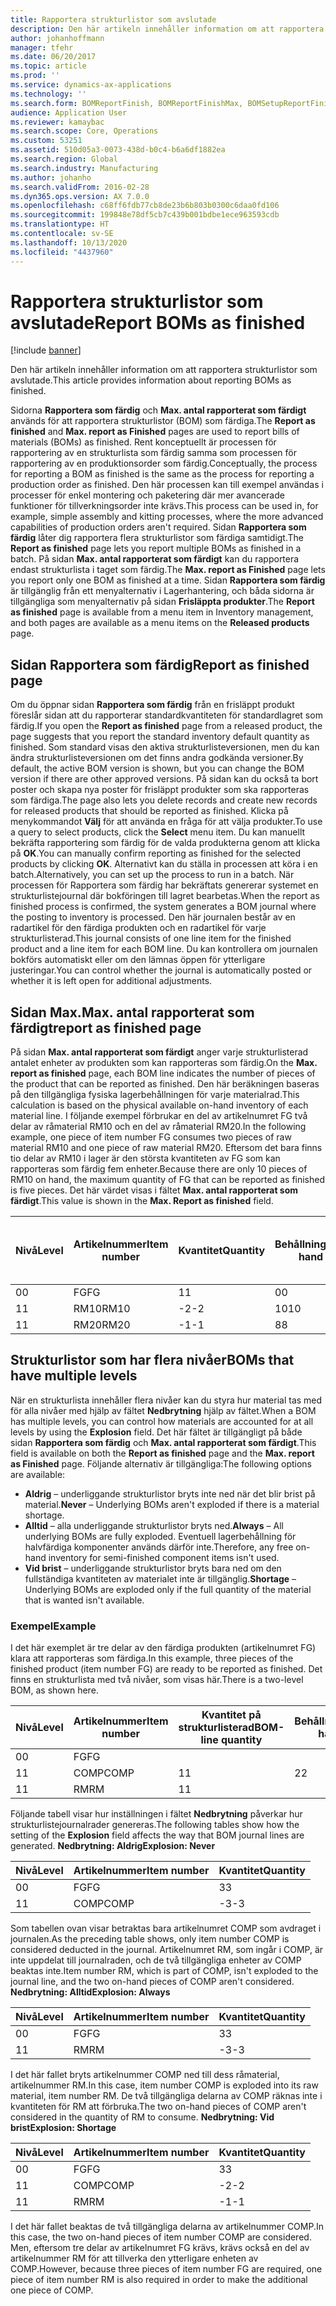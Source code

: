 ```yaml
---
title: Rapportera strukturlistor som avslutade
description: Den här artikeln innehåller information om att rapportera strukturlistor som avslutade.
author: johanhoffmann
manager: tfehr
ms.date: 06/20/2017
ms.topic: article
ms.prod: ''
ms.service: dynamics-ax-applications
ms.technology: ''
ms.search.form: BOMReportFinish, BOMReportFinishMax, BOMSetupReportFinish
audience: Application User
ms.reviewer: kamaybac
ms.search.scope: Core, Operations
ms.custom: 53251
ms.assetid: 510d05a3-0073-438d-b0c4-b6a6df1882ea
ms.search.region: Global
ms.search.industry: Manufacturing
ms.author: johanho
ms.search.validFrom: 2016-02-28
ms.dyn365.ops.version: AX 7.0.0
ms.openlocfilehash: c68ff6fdb77cb8de23b6b803b0300c6daa0fd106
ms.sourcegitcommit: 199848e78df5cb7c439b001bdbe1ece963593cdb
ms.translationtype: HT
ms.contentlocale: sv-SE
ms.lasthandoff: 10/13/2020
ms.locfileid: "4437960"
---
```

# <a name="report-boms-as-finished"></a><span data-ttu-id="12f3c-103">Rapportera strukturlistor som avslutade</span><span class="sxs-lookup"><span data-stu-id="12f3c-103">Report BOMs as finished</span></span>

[!include [banner](../includes/banner.md)]

<span data-ttu-id="12f3c-104">Den här artikeln innehåller information om att rapportera strukturlistor som avslutade.</span><span class="sxs-lookup"><span data-stu-id="12f3c-104">This article provides information about reporting BOMs as finished.</span></span>

<span data-ttu-id="12f3c-105">Sidorna **Rapportera som färdig** och **Max. antal rapporterat som färdigt** används för att rapportera strukturlistor (BOM) som färdiga.</span><span class="sxs-lookup"><span data-stu-id="12f3c-105">The **Report as finished** and **Max. report as Finished** pages are used to report bills of materials (BOMs) as finished.</span></span> <span data-ttu-id="12f3c-106">Rent konceptuellt är processen för rapportering av en strukturlista som färdig samma som processen för rapportering av en produktionsorder som färdig.</span><span class="sxs-lookup"><span data-stu-id="12f3c-106">Conceptually, the process for reporting a BOM as finished is the same as the process for reporting a production order as finished.</span></span> <span data-ttu-id="12f3c-107">Den här processen kan till exempel användas i processer för enkel montering och paketering där mer avancerade funktioner för tillverkningsorder inte krävs.</span><span class="sxs-lookup"><span data-stu-id="12f3c-107">This process can be used in, for example, simple assembly and kitting processes, where the more advanced capabilities of production orders aren't required.</span></span> <span data-ttu-id="12f3c-108">Sidan **Rapportera som färdig** låter dig rapportera flera strukturlistor som färdiga samtidigt.</span><span class="sxs-lookup"><span data-stu-id="12f3c-108">The **Report as finished** page lets you report multiple BOMs as finished in a batch.</span></span> <span data-ttu-id="12f3c-109">På sidan **Max. antal rapporterat som färdigt** kan du rapportera endast strukturlista i taget som färdig.</span><span class="sxs-lookup"><span data-stu-id="12f3c-109">The **Max. report as Finished** page lets you report only one BOM as finished at a time.</span></span> <span data-ttu-id="12f3c-110">Sidan **Rapportera som färdig** är tillgänglig från ett menyalternativ i Lagerhantering, och båda sidorna är tillgängliga som menyalternativ på sidan **Frisläppta produkter**.</span><span class="sxs-lookup"><span data-stu-id="12f3c-110">The **Report as finished** page is available from a menu item in Inventory management, and both pages are available as a menu items on the **Released products** page.</span></span>

## <a name="report-as-finished-page"></a><span data-ttu-id="12f3c-111">Sidan Rapportera som färdig</span><span class="sxs-lookup"><span data-stu-id="12f3c-111">Report as finished page</span></span>
<span data-ttu-id="12f3c-112">Om du öppnar sidan **Rapportera som färdig** från en frisläppt produkt föreslår sidan att du rapporterar standardkvantiteten för standardlagret som färdig.</span><span class="sxs-lookup"><span data-stu-id="12f3c-112">If you open the **Report as finished** page from a released product, the page suggests that you report the standard inventory default quantity as finished.</span></span> <span data-ttu-id="12f3c-113">Som standard visas den aktiva strukturlisteversionen, men du kan ändra strukturlisteversionen om det finns andra godkända versioner.</span><span class="sxs-lookup"><span data-stu-id="12f3c-113">By default, the active BOM version is shown, but you can change the BOM version if there are other approved versions.</span></span> <span data-ttu-id="12f3c-114">På sidan kan du också ta bort poster och skapa nya poster för frisläppt produkter som ska rapporteras som färdiga.</span><span class="sxs-lookup"><span data-stu-id="12f3c-114">The page also lets you delete records and create new records for released products that should be reported as finished.</span></span> <span data-ttu-id="12f3c-115">Klicka på menykommandot **Välj** för att använda en fråga för att välja produkter.</span><span class="sxs-lookup"><span data-stu-id="12f3c-115">To use a query to select products, click the **Select** menu item.</span></span> <span data-ttu-id="12f3c-116">Du kan manuellt bekräfta rapportering som färdig för de valda produkterna genom att klicka på **OK**.</span><span class="sxs-lookup"><span data-stu-id="12f3c-116">You can manually confirm reporting as finished for the selected products by clicking **OK**.</span></span> <span data-ttu-id="12f3c-117">Alternativt kan du ställa in processen att köra i en batch.</span><span class="sxs-lookup"><span data-stu-id="12f3c-117">Alternatively, you can set up the process to run in a batch.</span></span> <span data-ttu-id="12f3c-118">När processen för Rapportera som färdig har bekräftats genererar systemet en strukturlistejournal där bokföringen till lagret bearbetas.</span><span class="sxs-lookup"><span data-stu-id="12f3c-118">When the report as finished process is confirmed, the system generates a BOM journal where the posting to inventory is processed.</span></span> <span data-ttu-id="12f3c-119">Den här journalen består av en radartikel för den färdiga produkten och en radartikel för varje strukturlisterad.</span><span class="sxs-lookup"><span data-stu-id="12f3c-119">This journal consists of one line item for the finished product and a line item for each BOM line.</span></span> <span data-ttu-id="12f3c-120">Du kan kontrollera om journalen bokförs automatiskt eller om den lämnas öppen för ytterligare justeringar.</span><span class="sxs-lookup"><span data-stu-id="12f3c-120">You can control whether the journal is automatically posted or whether it is left open for additional adjustments.</span></span>

## <a name="max-report-as-finished-page"></a><span data-ttu-id="12f3c-121">Sidan Max.</span><span class="sxs-lookup"><span data-stu-id="12f3c-121">Max.</span></span> <span data-ttu-id="12f3c-122">antal rapporterat som färdigt</span><span class="sxs-lookup"><span data-stu-id="12f3c-122">report as finished page</span></span>
<span data-ttu-id="12f3c-123">På sidan **Max. antal rapporterat som färdigt** anger varje strukturlisterad antalet enheter av produkten som kan rapporteras som färdig.</span><span class="sxs-lookup"><span data-stu-id="12f3c-123">On the **Max. report as finished** page, each BOM line indicates the number of pieces of the product that can be reported as finished.</span></span> <span data-ttu-id="12f3c-124">Den här beräkningen baseras på den tillgängliga fysiska lagerbehållningen för varje materialrad.</span><span class="sxs-lookup"><span data-stu-id="12f3c-124">This calculation is based on the physical available on-hand inventory of each material line.</span></span> <span data-ttu-id="12f3c-125">I följande exempel förbrukar en del av artikelnumret FG två delar av råmaterial RM10 och en del av råmaterial RM20.</span><span class="sxs-lookup"><span data-stu-id="12f3c-125">In the following example, one piece of item number FG consumes two pieces of raw material RM10 and one piece of raw material RM20.</span></span> <span data-ttu-id="12f3c-126">Eftersom det bara finns tio delar av RM10 i lager är den största kvantiteten av FG som kan rapporteras som färdig fem enheter.</span><span class="sxs-lookup"><span data-stu-id="12f3c-126">Because there are only 10 pieces of RM10 on hand, the maximum quantity of FG that can be reported as finished is five pieces.</span></span> <span data-ttu-id="12f3c-127">Det här värdet visas i fältet **Max. antal rapporterat som färdigt**.</span><span class="sxs-lookup"><span data-stu-id="12f3c-127">This value is shown in the **Max. Report as finished** field.</span></span>

| <span data-ttu-id="12f3c-128">Nivå</span><span class="sxs-lookup"><span data-stu-id="12f3c-128">Level</span></span> | <span data-ttu-id="12f3c-129">Artikelnummer</span><span class="sxs-lookup"><span data-stu-id="12f3c-129">Item number</span></span> | <span data-ttu-id="12f3c-130">Kvantitet</span><span class="sxs-lookup"><span data-stu-id="12f3c-130">Quantity</span></span> | <span data-ttu-id="12f3c-131">Behållning</span><span class="sxs-lookup"><span data-stu-id="12f3c-131">On-hand</span></span> | <span data-ttu-id="12f3c-132">Max.</span><span class="sxs-lookup"><span data-stu-id="12f3c-132">Max.</span></span> <span data-ttu-id="12f3c-133">Rapportera som färdig</span><span class="sxs-lookup"><span data-stu-id="12f3c-133">Report as finished</span></span> |
|-------|-------------|----------|---------|-------------------------|
| <span data-ttu-id="12f3c-134">0</span><span class="sxs-lookup"><span data-stu-id="12f3c-134">0</span></span>     | <span data-ttu-id="12f3c-135">FG</span><span class="sxs-lookup"><span data-stu-id="12f3c-135">FG</span></span>          |  <span data-ttu-id="12f3c-136">1</span><span class="sxs-lookup"><span data-stu-id="12f3c-136">1</span></span>       | <span data-ttu-id="12f3c-137">0</span><span class="sxs-lookup"><span data-stu-id="12f3c-137">0</span></span>       | <span data-ttu-id="12f3c-138">5</span><span class="sxs-lookup"><span data-stu-id="12f3c-138">5</span></span>                       |
| <span data-ttu-id="12f3c-139">1</span><span class="sxs-lookup"><span data-stu-id="12f3c-139">1</span></span>     | <span data-ttu-id="12f3c-140">RM10</span><span class="sxs-lookup"><span data-stu-id="12f3c-140">RM10</span></span>        | <span data-ttu-id="12f3c-141">-2</span><span class="sxs-lookup"><span data-stu-id="12f3c-141">-2</span></span>       | <span data-ttu-id="12f3c-142">10</span><span class="sxs-lookup"><span data-stu-id="12f3c-142">10</span></span>      | <span data-ttu-id="12f3c-143">5</span><span class="sxs-lookup"><span data-stu-id="12f3c-143">5</span></span>                       |
| <span data-ttu-id="12f3c-144">1</span><span class="sxs-lookup"><span data-stu-id="12f3c-144">1</span></span>     | <span data-ttu-id="12f3c-145">RM20</span><span class="sxs-lookup"><span data-stu-id="12f3c-145">RM20</span></span>        | <span data-ttu-id="12f3c-146">-1</span><span class="sxs-lookup"><span data-stu-id="12f3c-146">-1</span></span>       |  <span data-ttu-id="12f3c-147">8</span><span class="sxs-lookup"><span data-stu-id="12f3c-147">8</span></span>      | <span data-ttu-id="12f3c-148">8</span><span class="sxs-lookup"><span data-stu-id="12f3c-148">8</span></span>                       |

## <a name="boms-that-have-multiple-levels"></a><span data-ttu-id="12f3c-149">Strukturlistor som har flera nivåer</span><span class="sxs-lookup"><span data-stu-id="12f3c-149">BOMs that have multiple levels</span></span>
<span data-ttu-id="12f3c-150">När en strukturlista innehåller flera nivåer kan du styra hur material tas med för alla nivåer med hjälp av fältet **Nedbrytning** hjälp av fältet.</span><span class="sxs-lookup"><span data-stu-id="12f3c-150">When a BOM has multiple levels, you can control how materials are accounted for at all levels by using the **Explosion** field.</span></span> <span data-ttu-id="12f3c-151">Det här fältet är tillgängligt på både sidan **Rapportera som färdig** och **Max. antal rapporterat som färdigt**.</span><span class="sxs-lookup"><span data-stu-id="12f3c-151">This field is available on both the **Report as finished** page and the **Max. report as Finished** page.</span></span> <span data-ttu-id="12f3c-152">Följande alternativ är tillgängliga:</span><span class="sxs-lookup"><span data-stu-id="12f3c-152">The following options are available:</span></span>

-   <span data-ttu-id="12f3c-153">**Aldrig** – underliggande strukturlistor bryts inte ned när det blir brist på material.</span><span class="sxs-lookup"><span data-stu-id="12f3c-153">**Never** – Underlying BOMs aren't exploded if there is a material shortage.</span></span>
-   <span data-ttu-id="12f3c-154">**Alltid** – alla underliggande strukturlistor bryts ned.</span><span class="sxs-lookup"><span data-stu-id="12f3c-154">**Always** – All underlying BOMs are fully exploded.</span></span> <span data-ttu-id="12f3c-155">Eventuell lagerbehållning för halvfärdiga komponenter används därför inte.</span><span class="sxs-lookup"><span data-stu-id="12f3c-155">Therefore, any free on-hand inventory for semi-finished component items isn't used.</span></span>
-   <span data-ttu-id="12f3c-156">**Vid brist** – underliggande strukturlistor bryts bara ned om den fullständiga kvantiteten av materialet inte är tillgänglig.</span><span class="sxs-lookup"><span data-stu-id="12f3c-156">**Shortage** – Underlying BOMs are exploded only if the full quantity of the material that is wanted isn't available.</span></span>

### <a name="example"></a><span data-ttu-id="12f3c-157">Exempel</span><span class="sxs-lookup"><span data-stu-id="12f3c-157">Example</span></span>

<span data-ttu-id="12f3c-158">I det här exemplet är tre delar av den färdiga produkten (artikelnumret FG) klara att rapporteras som färdiga.</span><span class="sxs-lookup"><span data-stu-id="12f3c-158">In this example, three pieces of the finished product (item number FG) are ready to be reported as finished.</span></span> <span data-ttu-id="12f3c-159">Det finns en strukturlista med två nivåer, som visas här.</span><span class="sxs-lookup"><span data-stu-id="12f3c-159">There is a two-level BOM, as shown here.</span></span>

| <span data-ttu-id="12f3c-160">Nivå</span><span class="sxs-lookup"><span data-stu-id="12f3c-160">Level</span></span> | <span data-ttu-id="12f3c-161">Artikelnummer</span><span class="sxs-lookup"><span data-stu-id="12f3c-161">Item number</span></span> | <span data-ttu-id="12f3c-162">Kvantitet på strukturlisterad</span><span class="sxs-lookup"><span data-stu-id="12f3c-162">BOM-line quantity</span></span> | <span data-ttu-id="12f3c-163">Behållning</span><span class="sxs-lookup"><span data-stu-id="12f3c-163">On-hand</span></span> |
|-------|-------------|-------------------|---------|
| <span data-ttu-id="12f3c-164">0</span><span class="sxs-lookup"><span data-stu-id="12f3c-164">0</span></span>     | <span data-ttu-id="12f3c-165">FG</span><span class="sxs-lookup"><span data-stu-id="12f3c-165">FG</span></span>          |                   |         |
| <span data-ttu-id="12f3c-166">1</span><span class="sxs-lookup"><span data-stu-id="12f3c-166">1</span></span>     | <span data-ttu-id="12f3c-167">COMP</span><span class="sxs-lookup"><span data-stu-id="12f3c-167">COMP</span></span>        | <span data-ttu-id="12f3c-168">1</span><span class="sxs-lookup"><span data-stu-id="12f3c-168">1</span></span>                 | <span data-ttu-id="12f3c-169">2</span><span class="sxs-lookup"><span data-stu-id="12f3c-169">2</span></span>       |
| <span data-ttu-id="12f3c-170">1</span><span class="sxs-lookup"><span data-stu-id="12f3c-170">1</span></span>     | <span data-ttu-id="12f3c-171">RM</span><span class="sxs-lookup"><span data-stu-id="12f3c-171">RM</span></span>          | <span data-ttu-id="12f3c-172">1</span><span class="sxs-lookup"><span data-stu-id="12f3c-172">1</span></span>                 |         |

<span data-ttu-id="12f3c-173">Följande tabell visar hur inställningen i fältet **Nedbrytning** påverkar hur strukturlistejournalrader genereras.</span><span class="sxs-lookup"><span data-stu-id="12f3c-173">The following tables show how the setting of the **Explosion** field affects the way that BOM journal lines are generated.</span></span> <span data-ttu-id="12f3c-174">**Nedbrytning: Aldrig**</span><span class="sxs-lookup"><span data-stu-id="12f3c-174">**Explosion: Never**</span></span>

| <span data-ttu-id="12f3c-175">Nivå</span><span class="sxs-lookup"><span data-stu-id="12f3c-175">Level</span></span> | <span data-ttu-id="12f3c-176">Artikelnummer</span><span class="sxs-lookup"><span data-stu-id="12f3c-176">Item number</span></span> | <span data-ttu-id="12f3c-177">Kvantitet</span><span class="sxs-lookup"><span data-stu-id="12f3c-177">Quantity</span></span> |
|-------|-------------|----------|
| <span data-ttu-id="12f3c-178">0</span><span class="sxs-lookup"><span data-stu-id="12f3c-178">0</span></span>     | <span data-ttu-id="12f3c-179">FG</span><span class="sxs-lookup"><span data-stu-id="12f3c-179">FG</span></span>          | <span data-ttu-id="12f3c-180">3</span><span class="sxs-lookup"><span data-stu-id="12f3c-180">3</span></span>        |
| <span data-ttu-id="12f3c-181">1</span><span class="sxs-lookup"><span data-stu-id="12f3c-181">1</span></span>     | <span data-ttu-id="12f3c-182">COMP</span><span class="sxs-lookup"><span data-stu-id="12f3c-182">COMP</span></span>        | <span data-ttu-id="12f3c-183">-3</span><span class="sxs-lookup"><span data-stu-id="12f3c-183">-3</span></span>       |

<span data-ttu-id="12f3c-184">Som tabellen ovan visar betraktas bara artikelnumret COMP som avdraget i journalen.</span><span class="sxs-lookup"><span data-stu-id="12f3c-184">As the preceding table shows, only item number COMP is considered deducted in the journal.</span></span> <span data-ttu-id="12f3c-185">Artikelnumret RM, som ingår i COMP, är inte uppdelat till journalraden, och de två tillgängliga enheter av COMP beaktas inte.</span><span class="sxs-lookup"><span data-stu-id="12f3c-185">Item number RM, which is part of COMP, isn't exploded to the journal line, and the two on-hand pieces of COMP aren't considered.</span></span> <span data-ttu-id="12f3c-186">**Nedbrytning: Alltid**</span><span class="sxs-lookup"><span data-stu-id="12f3c-186">**Explosion: Always**</span></span>

| <span data-ttu-id="12f3c-187">Nivå</span><span class="sxs-lookup"><span data-stu-id="12f3c-187">Level</span></span> | <span data-ttu-id="12f3c-188">Artikelnummer</span><span class="sxs-lookup"><span data-stu-id="12f3c-188">Item number</span></span> | <span data-ttu-id="12f3c-189">Kvantitet</span><span class="sxs-lookup"><span data-stu-id="12f3c-189">Quantity</span></span> |
|-------|-------------|----------|
| <span data-ttu-id="12f3c-190">0</span><span class="sxs-lookup"><span data-stu-id="12f3c-190">0</span></span>     | <span data-ttu-id="12f3c-191">FG</span><span class="sxs-lookup"><span data-stu-id="12f3c-191">FG</span></span>          | <span data-ttu-id="12f3c-192">3</span><span class="sxs-lookup"><span data-stu-id="12f3c-192">3</span></span>        |
| <span data-ttu-id="12f3c-193">1</span><span class="sxs-lookup"><span data-stu-id="12f3c-193">1</span></span>     | <span data-ttu-id="12f3c-194">RM</span><span class="sxs-lookup"><span data-stu-id="12f3c-194">RM</span></span>          | <span data-ttu-id="12f3c-195">-3</span><span class="sxs-lookup"><span data-stu-id="12f3c-195">-3</span></span>       |

<span data-ttu-id="12f3c-196">I det här fallet bryts artikelnummer COMP ned till dess råmaterial, artikelnummer RM.</span><span class="sxs-lookup"><span data-stu-id="12f3c-196">In this case, item number COMP is exploded into its raw material, item number RM.</span></span> <span data-ttu-id="12f3c-197">De två tillgängliga delarna av COMP räknas inte i kvantiteten för RM att förbruka.</span><span class="sxs-lookup"><span data-stu-id="12f3c-197">The two on-hand pieces of COMP aren't considered in the quantity of RM to consume.</span></span> <span data-ttu-id="12f3c-198">**Nedbrytning: Vid brist**</span><span class="sxs-lookup"><span data-stu-id="12f3c-198">**Explosion: Shortage**</span></span>

| <span data-ttu-id="12f3c-199">Nivå</span><span class="sxs-lookup"><span data-stu-id="12f3c-199">Level</span></span> | <span data-ttu-id="12f3c-200">Artikelnummer</span><span class="sxs-lookup"><span data-stu-id="12f3c-200">Item number</span></span> | <span data-ttu-id="12f3c-201">Kvantitet</span><span class="sxs-lookup"><span data-stu-id="12f3c-201">Quantity</span></span> |
|-------|-------------|----------|
| <span data-ttu-id="12f3c-202">0</span><span class="sxs-lookup"><span data-stu-id="12f3c-202">0</span></span>     | <span data-ttu-id="12f3c-203">FG</span><span class="sxs-lookup"><span data-stu-id="12f3c-203">FG</span></span>          | <span data-ttu-id="12f3c-204">3</span><span class="sxs-lookup"><span data-stu-id="12f3c-204">3</span></span>        |
| <span data-ttu-id="12f3c-205">1</span><span class="sxs-lookup"><span data-stu-id="12f3c-205">1</span></span>     | <span data-ttu-id="12f3c-206">COMP</span><span class="sxs-lookup"><span data-stu-id="12f3c-206">COMP</span></span>        | <span data-ttu-id="12f3c-207">-2</span><span class="sxs-lookup"><span data-stu-id="12f3c-207">-2</span></span>       |
| <span data-ttu-id="12f3c-208">1</span><span class="sxs-lookup"><span data-stu-id="12f3c-208">1</span></span>     | <span data-ttu-id="12f3c-209">RM</span><span class="sxs-lookup"><span data-stu-id="12f3c-209">RM</span></span>          | <span data-ttu-id="12f3c-210">-1</span><span class="sxs-lookup"><span data-stu-id="12f3c-210">-1</span></span>       |

<span data-ttu-id="12f3c-211">I det här fallet beaktas de två tillgängliga delarna av artikelnummer COMP.</span><span class="sxs-lookup"><span data-stu-id="12f3c-211">In this case, the two on-hand pieces of item number COMP are considered.</span></span> <span data-ttu-id="12f3c-212">Men, eftersom tre delar av artikelnumret FG krävs, krävs också en del av artikelnummer RM för att tillverka den ytterligare enheten av COMP.</span><span class="sxs-lookup"><span data-stu-id="12f3c-212">However, because three pieces of item number FG are required, one piece of item number RM is also required in order to make the additional one piece of COMP.</span></span>



